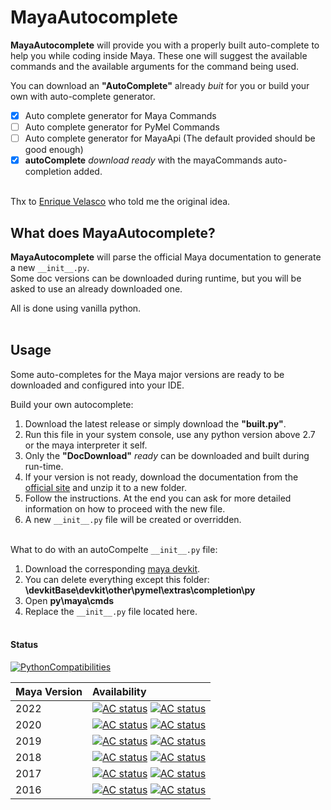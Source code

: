 
# MayaAutocomplete
**MayaAutocomplete** will provide you with a properly built auto-complete to help you while coding inside Maya. These one will suggest the available commands and the available arguments for the command being used.

You can download an **"AutoComplete"** already _buit_ for you or build your own with auto-complete generator.

- [x] Auto complete generator for Maya Commands
- [ ] Auto complete generator for PyMel Commands
- [ ] Auto complete generator for MayaApi (The default provided should be good enough)
- [x] **autoComplete** _download ready_ with the mayaCommands auto-completion added.<br /><br />

Thx to [Enrique Velasco](https://github.com/enriquevelmai) who told me the original idea.

## What does MayaAutocomplete?
**MayaAutocomplete** will parse the official Maya documentation to generate a new `__init__.py`.  
Some doc versions can be downloaded during runtime, but you will be asked to use an already downloaded one.  

All is done using vanilla python.<br /><br />


## Usage  
Some auto-completes for the Maya major versions are ready to be downloaded and configured into your IDE.

Build your own autocomplete:
1. Download the latest release or simply download the **"built.py"**.
2. Run this file in your system console, use any python version above 2.7 or the maya interpreter it self.
3. Only the **"DocDownload"** _ready_ can be downloaded and built during run-time.
4. If your version is not ready, download the documentation from the [official site](https://knowledge.autodesk.com/support/maya/troubleshooting/caas/downloads/content/download-install-maya-product-help.html) and unzip it to a new folder.
5. Follow the instructions. At the end you can ask for more detailed information on how to proceed with the new file.
6. A new `__init__.py` file will be created or overridden.<br /><br />


What to do with an autoCompelte `__init__.py` file:
1. Download the corresponding [maya devkit](https://www.autodesk.com/developer-network/platform-technologies/maya).
2. You can delete everything except this folder: **\devkitBase\devkit\other\pymel\extras\completion\py**
3. Open **py\maya\cmds**
4. Replace the `__init__.py` file located here.<br /><br />


#### Status

[![PythonCompatibilities](https://img.shields.io/badge/python-2.7%20%7C%203.x-blue)](https://www.python.org/downloads/)


| Maya Version | Availability
|:----------|:-----
| 2022 | [![AC status](https://img.shields.io/badge/AutoComplete-Built-brightgreen)](autoCompleteVersions/2020py) [![AC status](https://img.shields.io/badge/DocDownload-Ready-brightgreen)]()
| 2020 | [![AC status](https://img.shields.io/badge/AutoComplete-Built-brightgreen)](autoCompleteVersions/2020py) [![AC status](https://img.shields.io/badge/DocDownload-Ready-brightgreen)]()
| 2019 | [![AC status](https://img.shields.io/badge/AutoComplete-Built-brightgreen)](autoCompleteVersions/2019py) [![AC status](https://img.shields.io/badge/DocDownload-Ready-brightgreen)]()
| 2018 | [![AC status](https://img.shields.io/badge/AutoComplete-Built-brightgreen)](autoCompleteVersions/2018py) [![AC status](https://img.shields.io/badge/DocDownload-Ready-brightgreen)]()
| 2017 | [![AC status](https://img.shields.io/badge/AutoComplete-Built-red)]() [![AC status](https://img.shields.io/badge/DocDownload-Ready-brightgreen)]()
| 2016 | [![AC status](https://img.shields.io/badge/AutoComplete-Built-red)]() [![AC status](https://img.shields.io/badge/DocDownload-Ready-brightgreen)]()
